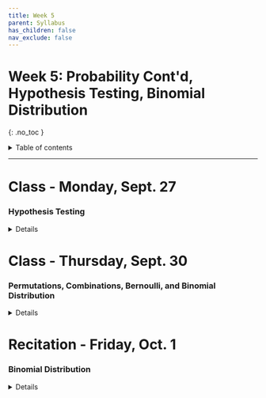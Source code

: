 ```yaml
---
title: Week 5
parent: Syllabus
has_children: false
nav_exclude: false
---
```


# Week 5: Probability Cont'd, Hypothesis Testing, Binomial Distribution
{: .no_toc }

<details closed markdown="block">
  <summary>
    Table of contents
  </summary>
  {: .text-delta }
1. TOC
{:toc}
</details>

---

<!-- ########################################################################### -->

# Class - Monday, Sept. 27

### Hypothesis Testing

<details closed markdown="block">
  <summary>Details</summary>

  + **Class notes (complete)** - [HTML](Class1/W5.C1_Notes_Hypothesis_testing_full.html){:target="blank"} - [zipped .Rmd](Class1/W5.C1_Notes_Hypothesis_testing_full.Rmd.zip)
  + **In-class exercise** - [zipped .Rmd](Class1/W5.C1_Exercise_High-fat_mouse_empirical_pval.Rmd.zip)
    + Answer key - [zipped .Rmd](Class1/W5.C1_Exercise_High-fat_mouse_empirical_pval_KEY.Rmd.zip) - [HTML](Class1/W5.C1_Exercise_High-fat_mouse_empirical_pval_KEY.html){: target="blank"}

</details>

<!-- ########################################################################### -->

<!-- ########################################################################### -->

# Class - Thursday, Sept. 30

### Permutations, Combinations, Bernoulli, and Binomial Distribution

<details closed markdown="block">
  <summary>Details</summary>

  + [**Class notes**](Class2/W5.C2-Notes_Perm_Comb_Binomial.html){:target="blank"}
  + **In-class exercise** - [zipped .Rmd](Class2/In-Class_Exercise/W5.C2-Exercise_Perm_Comb_Binomial.Rmd.zip) - [HTML](Class2/In-Class_Exercise/W5.C2-Exercise_Perm_Comb_Binomial.html){: target="blank"}
    + Answer key - [zipped .Rmd](Class2/In-Class_Exercise/W5.C2-Exercise_Perm_Comb_Binomial_KEY.Rmd.zip) - [HTML](Class2/In-Class_Exercise/W5.C2-Exercise_Perm_Comb_Binomial_KEY.html){: target="blank"}

</details>

<!-- ########################################################################### -->

<!-- ########################################################################### -->

# Recitation - Friday, Oct. 1

### Binomial Distribution

<details closed markdown="block">
  <summary>Details</summary>

+ [**Class exercise**](Recitation/W5.R1_Exercise_Binomial_Distributions.Rmd.zip)
  + Answer key - [zipped .Rmd](Recitation/W5.R1_Exercise_Binomial_Distributions_KEY.Rmd.zip) - [HTML](Recitation/W5.R1_Exercise_Binomial_Distributions_KEY.html){: target="blank"}

</details>

<!-- ########################################################################### -->
